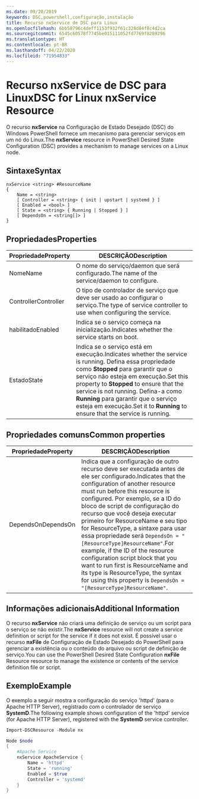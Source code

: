 ```yaml
---
ms.date: 09/20/2019
keywords: DSC,powershell,configuração,instalação
title: Recurso nxService de DSC para Linux
ms.openlocfilehash: 6bb58796c4deff1153f932f61c328d84f8c4d2ca
ms.sourcegitcommit: 6545c60578f7745be015111052fd7769f8289296
ms.translationtype: HT
ms.contentlocale: pt-BR
ms.lasthandoff: 04/22/2020
ms.locfileid: "71954833"
---
```

# <a name="dsc-for-linux-nxservice-resource"></a><span data-ttu-id="3df59-103">Recurso nxService de DSC para Linux</span><span class="sxs-lookup"><span data-stu-id="3df59-103">DSC for Linux nxService Resource</span></span>

<span data-ttu-id="3df59-104">O recurso **nxService** na Configuração de Estado Desejado (DSC) do Windows PowerShell fornece um mecanismo para gerenciar serviços em um nó do Linux.</span><span class="sxs-lookup"><span data-stu-id="3df59-104">The **nxService** resource in PowerShell Desired State Configuration (DSC) provides a mechanism to manage services on a Linux node.</span></span>

## <a name="syntax"></a><span data-ttu-id="3df59-105">Sintaxe</span><span class="sxs-lookup"><span data-stu-id="3df59-105">Syntax</span></span>

```Syntax
nxService <string> #ResourceName
{
    Name = <string>
    [ Controller = <string> { init | upstart | systemd } ]
    [ Enabled = <bool> ]
    [ State = <string> { Running | Stopped } ]
    [ DependsOn = <string[]> ]
}
```

## <a name="properties"></a><span data-ttu-id="3df59-106">Propriedades</span><span class="sxs-lookup"><span data-stu-id="3df59-106">Properties</span></span>

|<span data-ttu-id="3df59-107">Propriedade</span><span class="sxs-lookup"><span data-stu-id="3df59-107">Property</span></span> |<span data-ttu-id="3df59-108">DESCRIÇÃO</span><span class="sxs-lookup"><span data-stu-id="3df59-108">Description</span></span> |
|---|---|
|<span data-ttu-id="3df59-109">Nome</span><span class="sxs-lookup"><span data-stu-id="3df59-109">Name</span></span> |<span data-ttu-id="3df59-110">O nome do serviço/daemon que será configurado.</span><span class="sxs-lookup"><span data-stu-id="3df59-110">The name of the service/daemon to configure.</span></span> |
|<span data-ttu-id="3df59-111">Controller</span><span class="sxs-lookup"><span data-stu-id="3df59-111">Controller</span></span> |<span data-ttu-id="3df59-112">O tipo de controlador de serviço que deve ser usado ao configurar o serviço.</span><span class="sxs-lookup"><span data-stu-id="3df59-112">The type of service controller to use when configuring the service.</span></span> |
|<span data-ttu-id="3df59-113">habilitado</span><span class="sxs-lookup"><span data-stu-id="3df59-113">Enabled</span></span> |<span data-ttu-id="3df59-114">Indica se o serviço começa na inicialização.</span><span class="sxs-lookup"><span data-stu-id="3df59-114">Indicates whether the service starts on boot.</span></span> |
|<span data-ttu-id="3df59-115">Estado</span><span class="sxs-lookup"><span data-stu-id="3df59-115">State</span></span> |<span data-ttu-id="3df59-116">Indica se o serviço está em execução.</span><span class="sxs-lookup"><span data-stu-id="3df59-116">Indicates whether the service is running.</span></span> <span data-ttu-id="3df59-117">Defina essa propriedade como **Stopped** para garantir que o serviço não esteja em execução.</span><span class="sxs-lookup"><span data-stu-id="3df59-117">Set this property to **Stopped** to ensure that the service is not running.</span></span> <span data-ttu-id="3df59-118">Defina-a como **Running** para garantir que o serviço esteja em execução.</span><span class="sxs-lookup"><span data-stu-id="3df59-118">Set it to **Running** to ensure that the service is running.</span></span> |

## <a name="common-properties"></a><span data-ttu-id="3df59-119">Propriedades comuns</span><span class="sxs-lookup"><span data-stu-id="3df59-119">Common properties</span></span>

|<span data-ttu-id="3df59-120">Propriedade</span><span class="sxs-lookup"><span data-stu-id="3df59-120">Property</span></span> |<span data-ttu-id="3df59-121">DESCRIÇÃO</span><span class="sxs-lookup"><span data-stu-id="3df59-121">Description</span></span> |
|---|---|
|<span data-ttu-id="3df59-122">DependsOn</span><span class="sxs-lookup"><span data-stu-id="3df59-122">DependsOn</span></span> |<span data-ttu-id="3df59-123">Indica que a configuração de outro recurso deve ser executada antes de ele ser configurado.</span><span class="sxs-lookup"><span data-stu-id="3df59-123">Indicates that the configuration of another resource must run before this resource is configured.</span></span> <span data-ttu-id="3df59-124">Por exemplo, se a ID do bloco de script de configuração do recurso que você deseja executar primeiro for ResourceName e seu tipo for ResourceType, a sintaxe para usar essa propriedade será `DependsOn = "[ResourceType]ResourceName"`.</span><span class="sxs-lookup"><span data-stu-id="3df59-124">For example, if the ID of the resource configuration script block that you want to run first is ResourceName and its type is ResourceType, the syntax for using this property is `DependsOn = "[ResourceType]ResourceName"`.</span></span> |

## <a name="additional-information"></a><span data-ttu-id="3df59-125">Informações adicionais</span><span class="sxs-lookup"><span data-stu-id="3df59-125">Additional Information</span></span>

<span data-ttu-id="3df59-126">O recurso **nxService** não criará uma definição de serviço ou um script para o serviço se não existir.</span><span class="sxs-lookup"><span data-stu-id="3df59-126">The **nxService** resource will not create a service definition or script for the service if it does not exist.</span></span> <span data-ttu-id="3df59-127">É possível usar o recurso **nxFile** de Configuração de Estado Desejado do PowerShell para gerenciar a existência ou o conteúdo do arquivo ou script de definição de serviço.</span><span class="sxs-lookup"><span data-stu-id="3df59-127">You can use the PowerShell Desired State Configuration **nxFile** Resource resource to manage the existence or contents of the service definition file or script.</span></span>

## <a name="example"></a><span data-ttu-id="3df59-128">Exemplo</span><span class="sxs-lookup"><span data-stu-id="3df59-128">Example</span></span>

<span data-ttu-id="3df59-129">O exemplo a seguir mostra a configuração do serviço 'httpd' (para o Apache HTTP Server), registrado com o controlador de serviço **SystemD**.</span><span class="sxs-lookup"><span data-stu-id="3df59-129">The following example shows configuration of the 'httpd' service (for Apache HTTP Server), registered with the **SystemD** service controller.</span></span>

```powershell
Import-DSCResource -Module nx

Node $node
{
    #Apache Service
    nxService ApacheService {
        Name = 'httpd'
        State = 'running'
        Enabled = $true
        Controller = 'systemd'
    }
}
```